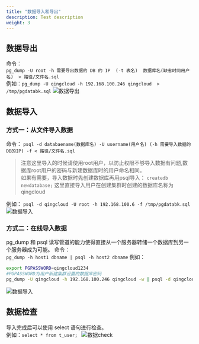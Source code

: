 ```yaml
---
title: "数据导入和导出"
description: Test description
weight: 3
---
```


## 数据导出

命令：  
`pg_dump -U root -h 需要导出数据的 DB 的 IP  (-t 表名)  数据库名(缺省时同用户名)  > 路径/文件名.sql`  
例如：`pg_dump -U qingcloud -h 192.168.100.246 qingcloud  > /tmp/pgdatabk.sql`
  ![数据导出](../../_images/pg_datadump.png)

## 数据导入

### 方式一：从文件导入数据

命令：
`psql -d databaename(数据库名) -U username(用户名) (-h 需要导入数据的DB的IP) -f < 路径/文件名.sql`   

>注意这里导入的时候请使用root用户，以防止权限不够导入数据有问题,数据库root用户的密码与新建数据库时的用户命名相同。     
>如果有需要，导入数据时先创建数据库再用psql导入：
>`createdb newdatabase;`
>这里直接导入用户在创建集群时创建的数据库名称为qingcloud

例如：
`psql -d qingcloud -U root -h 192.168.100.6 -f /tmp/pgdatabk.sql`
![数据导入](../../_images/pg_dataimport.png)

### 方式二：在线导入数据

pg_dump 和 psql 读写管道的能力使得直接从一个服务器转储一个数据库到另一个服务器成为可能。
命令：  
`pg_dump -h host1 dbname | psql -h host2 dbname`
例如：

```bash
export PGPASSWORD=qingcloud1234
#PGPASSWORD为用户新建集群设置的数据库密码
pg_dump -U qingcloud -h 192.168.100.246 qingcloud -w | psql -d qingcloud -U root -h 192.168.100.6 -W
```

![数据导入](../../_images/pg_importdataonline.png)

## 数据检查

导入完成后可以使用 select 语句进行检查。   
例如：`select * from t_user; `
![数据check](../../_images/datacheck.png)



